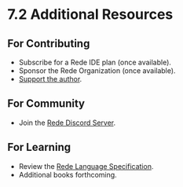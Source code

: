 # 7.2  Additional Resources

## For Contributing

* Subscribe for a Rede IDE plan (once available).
* Sponsor the Rede Organization (once available).
* [Support the author](https://ko-fi.com/lstertz).

## For Community

* Join the [Rede Discord Server](https://discord.gg/S33dUaspER).

## For Learning

* Review the [Rede Language Specification](https://app.gitbook.com/s/FfOPeCfV66IeaZZd4Exu/overview/introduction).
* Additional books forthcoming.
